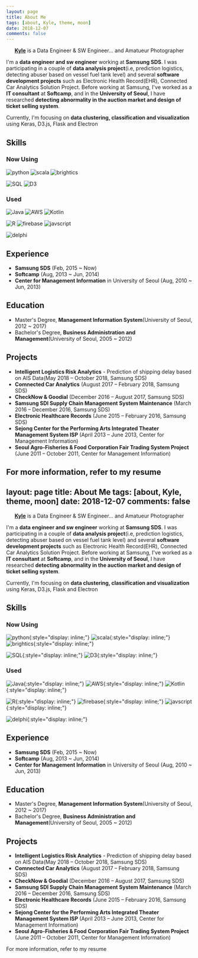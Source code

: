 ```yaml
---
layout: page
title: About Me
tags: [about, Kyle, theme, moon]
date: 2018-12-07
comments: false
---
```


<center><a href="http://madigun697.github.io/blog"><b>Kyle</b></a> is a Data Engineer & SW Engineer... and Amatueur Photographer</center>

I'm a **data engineer and sw engineer** working at **Samsung SDS**. I was participating in a couple of **data analysis project**(i.e, prediction logistics, detecting abuser based on vessel fuel tank level) and several **software development projects** such as Electronic Health Record(EHR), Connected Car Analytics Solution Project. Before working at Samsung, I've worked as a **IT consultant** at **Softcamp**, and in the **University of Seoul**, I have researched **detecting abnormality in the auction market and design of ticket selling system**.

Currently, I'm focusing on **data clustering, classification and visualization** using Keras, D3.js, Flask and Electron



## Skills

### Now Using

![python](https://img.shields.io/badge/python-2017~Now-green.svg?logo=python&style=for-the-badge&colorB=3776AB) ![scala](https://img.shields.io/badge/scala-2018~Now-green.svg?logo=scala&style=for-the-badge&colorB=DC322F) ![brightics](https://img.shields.io/badge/Brightics-2017~Now-green.svg?logo=samsung&style=for-the-badge&colorB=1428A0) 

![SQL](https://img.shields.io/badge/SQL-2010~Now-green.svg?style=for-the-badge&colorB=4479A1) ![D3](https://img.shields.io/badge/D3-2017~Now-green.svg?logo=d3.js&style=for-the-badge&colorB=F9A03C) 

### Used

![Java](https://img.shields.io/badge/java-2014~2017-green.svg?logo=java&style=for-the-badge&colorB=007396) ![AWS](https://img.shields.io/badge/AWS-2016~2017-green.svg?logo=amazon&style=for-the-badge&colorB=FF9900) ![Kotlin](https://img.shields.io/badge/kotlin-2016~2017-green.svg?logo=kotlin&style=for-the-badge&colorB=0095D5)  

![R](https://img.shields.io/badge/R-2017-green.svg?logo=r&style=for-the-badge&colorB=276DC3) ![firebase](https://img.shields.io/badge/firebase-2016~2017-green.svg?logo=firebase&style=for-the-badge&colorB=FFCA28) ![javscript](https://img.shields.io/badge/javascript-2017~2018-green.svg?logo=javascript&style=for-the-badge&colorB=F7DF1E) 

![delphi](https://img.shields.io/badge/delphi-2014~2015-green.svg?style=for-the-badge&colorB=E42627) 



## Experience
* **Samsung SDS** (Feb, 2015 ~ Now)
* **Softcamp** (Aug, 2013 ~ Jun, 2014)
* **Center for Management Information** in University of Seoul (Aug, 2010 ~ Jun, 2013)

## Education
* Master's Degree, **Management Information System**(University of Seoul, 2012 ~ 2017)
* Bachelor's Degree, **Business Administration and Management**(University of Seoul, 2005 ~ 2012)

## Projects

* **Intelligent Logistics Risk Analytics** - Prediction of shipping delay based on AIS Data(May 2018 – October 2018, Samsung SDS)
* **Comnected Car Analytics** (August 2017 – February 2018, Samsung SDS)
* **CheckNow & Goodial** (December 2016 – August 2017, Samsung SDS)
* **Samsung SDI Supply Chain Management System Maintenance** (March 2016 – December 2016, Samsung SDS)
* **Electronic Healthcare Records** (June 2015 – February 2016, Samsung SDS)
* **Sejong Center for the Performing Arts Integrated Theater Management System ISP** (April 2013 – June 2013, Center for Management Information)
* **Seoul Agro-Fisheries & Food Corporation Fair Trading System Project** (June 2011 – October 2011, Center for Management Information)



For more information, refer to my resume
---
layout: page
title: About Me
tags: [about, Kyle, theme, moon]
date: 2018-12-07
comments: false
---

<center><a href="http://madigun697.github.io/blog"><b>Kyle</b></a> is a Data Engineer & SW Engineer... and Amatueur Photographer</center>

I'm a **data engineer and sw engineer** working at **Samsung SDS**. I was participating in a couple of **data analysis project**(i.e, prediction logistics, detecting abuser based on vessel fuel tank level) and several **software development projects** such as Electronic Health Record(EHR), Connected Car Analytics Solution Project. Before working at Samsung, I've worked as a **IT consultant** at **Softcamp**, and in the **University of Seoul**, I have researched **detecting abnormality in the auction market and design of ticket selling system**.

Currently, I'm focusing on **data clustering, classification and visualization** using Keras, D3.js, Flask and Electron



## Skills

### Now Using

![python](https://img.shields.io/badge/python-2017~Now-green.svg?logo=python&style=for-the-badge&colorB=3776AB){:style="display: inline;"} ![scala](https://img.shields.io/badge/scala-2018~Now-green.svg?logo=scala&style=for-the-badge&colorB=DC322F){:style="display: inline;"} ![brightics](https://img.shields.io/badge/Brightics-2017~Now-green.svg?logo=samsung&style=for-the-badge&colorB=1428A0){:style="display: inline;"} 

![SQL](https://img.shields.io/badge/SQL-2010~Now-green.svg?style=for-the-badge&colorB=4479A1){:style="display: inline;"} ![D3](https://img.shields.io/badge/D3-2017~Now-green.svg?logo=d3.js&style=for-the-badge&colorB=F9A03C){:style="display: inline;"} 

### Used

![Java](https://img.shields.io/badge/java-2014~2017-green.svg?logo=java&style=for-the-badge&colorB=007396){:style="display: inline;"} ![AWS](https://img.shields.io/badge/AWS-2016~2017-green.svg?logo=amazon&style=for-the-badge&colorB=FF9900){:style="display: inline;"} ![Kotlin](https://img.shields.io/badge/kotlin-2016~2017-green.svg?logo=kotlin&style=for-the-badge&colorB=0095D5){:style="display: inline;"}  

![R](https://img.shields.io/badge/R-2017-green.svg?logo=r&style=for-the-badge&colorB=276DC3){:style="display: inline;"} ![firebase](https://img.shields.io/badge/firebase-2016~2017-green.svg?logo=firebase&style=for-the-badge&colorB=FFCA28){:style="display: inline;"} ![javscript](https://img.shields.io/badge/javascript-2017~2018-green.svg?logo=javascript&style=for-the-badge&colorB=F7DF1E){:style="display: inline;"} 

![delphi](https://img.shields.io/badge/delphi-2014~2015-green.svg?style=for-the-badge&colorB=E42627){:style="display: inline;"} 



## Experience
* **Samsung SDS** (Feb, 2015 ~ Now)
* **Softcamp** (Aug, 2013 ~ Jun, 2014)
* **Center for Management Information** in University of Seoul (Aug, 2010 ~ Jun, 2013)

## Education
* Master's Degree, **Management Information System**(University of Seoul, 2012 ~ 2017)
* Bachelor's Degree, **Business Administration and Management**(University of Seoul, 2005 ~ 2012)

## Projects

* **Intelligent Logistics Risk Analytics** - Prediction of shipping delay based on AIS Data(May 2018 – October 2018, Samsung SDS)
* **Comnected Car Analytics** (August 2017 – February 2018, Samsung SDS)
* **CheckNow & Goodial** (December 2016 – August 2017, Samsung SDS)
* **Samsung SDI Supply Chain Management System Maintenance** (March 2016 – December 2016, Samsung SDS)
* **Electronic Healthcare Records** (June 2015 – February 2016, Samsung SDS)
* **Sejong Center for the Performing Arts Integrated Theater Management System ISP** (April 2013 – June 2013, Center for Management Information)
* **Seoul Agro-Fisheries & Food Corporation Fair Trading System Project** (June 2011 – October 2011, Center for Management Information)



For more information, refer to my resume
